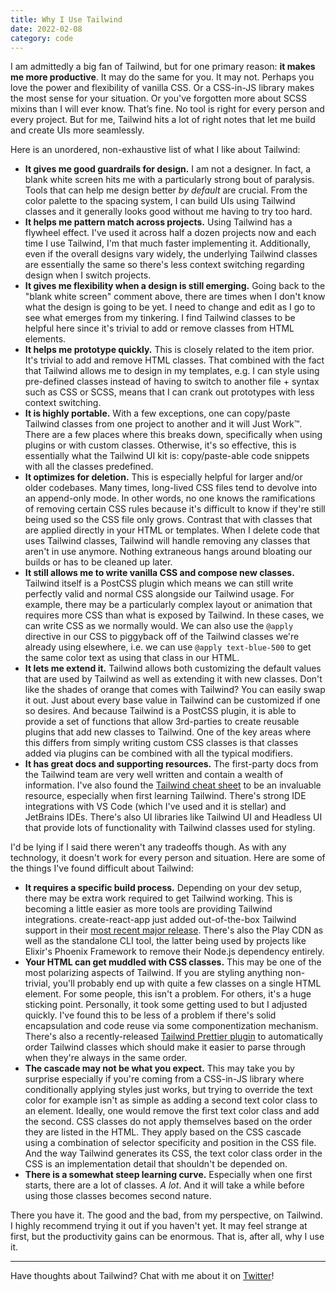 ```yaml
---
title: Why I Use Tailwind
date: 2022-02-08
category: code
---
```


I am admittedly a big fan of Tailwind, but for one primary reason: **it makes me more productive**. It may do the same for you. It may not. Perhaps you love the power and flexibility of vanilla CSS. Or a CSS-in-JS library makes the most sense for your situation. Or you've forgotten more about SCSS mixins than I will ever know. That’s fine. No tool is right for every person and every project. But for me, Tailwind hits a lot of right notes that let me build and create UIs more seamlessly.

Here is an unordered, non-exhaustive list of what I like about Tailwind:

- **It gives me good guardrails for design.** I am not a designer. In fact, a blank white screen hits me with a particularly strong bout of paralysis. Tools that can help me design better _by default_ are crucial. From the color palette to the spacing system, I can build UIs using Tailwind classes and it generally looks good without me having to try too hard.
- **It helps me pattern match across projects.** Using Tailwind has a flywheel effect. I've used it across half a dozen projects now and each time I use Tailwind, I'm that much faster implementing it. Additionally, even if the overall designs vary widely, the underlying Tailwind classes are essentially the same so there's less context switching regarding design when I switch projects.
- **It gives me flexibility when a design is still emerging.** Going back to the "blank white screen" comment above, there are times when I don't know what the design is going to be yet. I need to change and edit as I go to see what emerges from my tinkering. I find Tailwind classes to be helpful here since it's trivial to add or remove classes from HTML elements.
- **It helps me prototype quickly.** This is closely related to the item prior. It's trivial to add and remove HTML classes. That combined with the fact that Tailwind allows me to design in my templates, e.g. I can style using pre-defined classes instead of having to switch to another file + syntax such as CSS or SCSS, means that I can crank out prototypes with less context switching.
- **It is highly portable.** With a few exceptions, one can copy/paste Tailwind classes from one project to another and it will Just Work™. There are a few places where this breaks down, specifically when using plugins or with custom classes. Otherwise, it's so effective, this is essentially what the Tailwind UI kit is: copy/paste-able code snippets with all the classes predefined.
- **It optimizes for deletion.** This is especially helpful for larger and/or older codebases. Many times, long-lived CSS files tend to devolve into an append-only mode. In other words, no one knows the ramifications of removing certain CSS rules because it's difficult to know if they're still being used so the CSS file only grows. Contrast that with classes that are applied directly in your HTML or templates. When I delete code that uses Tailwind classes, Tailwind will handle removing any classes that aren't in use anymore. Nothing extraneous hangs around bloating our builds or has to be cleaned up later.
- **It still allows me to write vanilla CSS and compose new classes.** Tailwind itself is a PostCSS plugin which means we can still write perfectly valid and normal CSS alongside our Tailwind usage. For example, there may be a particularly complex layout or animation that requires more CSS than what is exposed by Tailwind. In these cases, we can write CSS as we normally would. We can also use the `@apply` directive in our CSS to piggyback off of the Tailwind classes we're already using elsewhere, i.e. we can use `@apply text-blue-500` to get the same color text as using that class in our HTML.
- **It lets me extend it.** Tailwind allows both customizing the default values that are used by Tailwind as well as extending it with new classes. Don't like the shades of orange that comes with Tailwind? You can easily swap it out. Just about every base value in Tailwind can be customized if one so desires. And because Tailwind is a PostCSS plugin, it is able to provide a set of functions that allow 3rd-parties to create reusable plugins that add new classes to Tailwind. One of the key areas where this differs from simply writing custom CSS classes is that classes added via plugins can be combined with all the typical modifiers.
- **It has great docs and supporting resources.** The first-party docs from the Tailwind team are very well written and contain a wealth of information. I've also found the [Tailwind cheat sheet](https://nerdcave.com/tailwind-cheat-sheet) to be an invaluable resource, especially when first learning Tailwind. There's strong IDE integrations with VS Code (which I've used and it is stellar) and JetBrains IDEs. There's also UI libraries like Tailwind UI and Headless UI that provide lots of functionality with Tailwind classes used for styling.

I'd be lying if I said there weren't any tradeoffs though. As with any technology, it doesn't work for every person and situation. Here are some of the things I've found difficult about Tailwind:

- **It requires a specific build process.** Depending on your dev setup, there may be extra work required to get Tailwind working. This is becoming a little easier as more tools are providing Tailwind integrations. create-react-app just added out-of-the-box Tailwind support in their [most recent major release](https://github.com/facebook/create-react-app/releases/tag/v5.0.0). There's also the Play CDN as well as the standalone CLI tool, the latter being used by projects like Elixir's Phoenix Framework to remove their Node.js dependency entirely.
- **Your HTML can get muddled with CSS classes.** This may be one of the most polarizing aspects of Tailwind. If you are styling anything non-trivial, you'll probably end up with quite a few classes on a single HTML element. For some people, this isn't a problem. For others, it's a huge sticking point. Personally, it took some getting used to but I adjusted quickly. I've found this to be less of a problem if there's solid encapsulation and code reuse via some componentization mechanism. There's also a recently-released [Tailwind Prettier plugin](https://github.com/tailwindlabs/prettier-plugin-tailwindcss) to automatically order Tailwind classes which should make it easier to parse through when they're always in the same order.
- **The cascade may not be what you expect.** This may take you by surprise especially if you're coming from a CSS-in-JS library where conditionally applying styles just works, but trying to override the text color for example isn't as simple as adding a second text color class to an element. Ideally, one would remove the first text color class and add the second. CSS classes do not apply themselves based on the order they are listed in the HTML. They apply based on the CSS cascade using a combination of selector specificity and position in the CSS file. And the way Tailwind generates its CSS, the text color class order in the CSS is an implementation detail that shouldn't be depended on.
- **There is a somewhat steep learning curve.** Especially when one first starts, there are a lot of classes. _A lot_. And it will take a while before using those classes becomes second nature.

There you have it. The good and the bad, from my perspective, on Tailwind. I highly recommend trying it out if you haven't yet. It may feel strange at first, but the productivity gains can be enormous. That is, after all, why I use it.

---

Have thoughts about Tailwind? Chat with me about it on [Twitter](https://twitter.com/RayGesualdo)!
